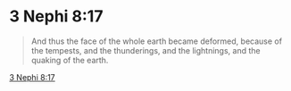 # 3 Nephi 8:17

> And thus the face of the whole earth became deformed, because of the tempests, and the thunderings, and the lightnings, and the quaking of the earth.

[3 Nephi 8:17](https://www.churchofjesuschrist.org/study/scriptures/bofm/3-ne/8?lang=eng&id=p17#p17)


